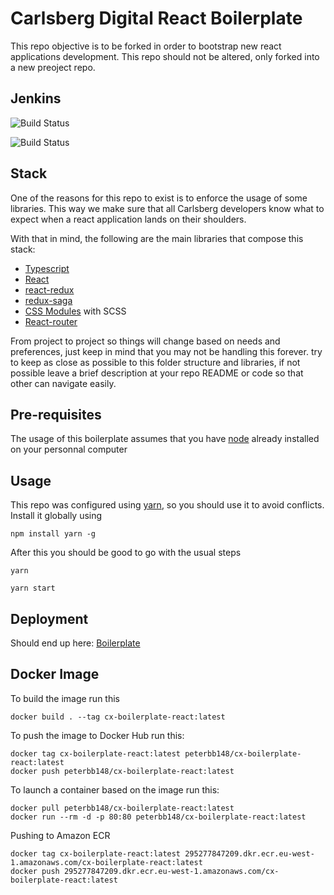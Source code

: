 # Carlsberg Digital React Boilerplate

This repo objective is to be forked in order to bootstrap new react applications development. This repo should not be altered, only forked into a new preoject repo.

## Jenkins
![Build Status](https://cxproject-dev-jenkins.cpaasnet.com/buildStatus/icon?job=cx-notification-services%2Fdevelop)

![Build Status](https://cxproject-dev-jenkins.cpaasnet.com/buildStatus/icon?job=cx-notification-services%2Fdevelop)


## Stack

One of the reasons for this repo to exist is to enforce the usage of some libraries. This way we make sure that all Carlsberg developers know what to expect when a react application lands on their shoulders.

With that in mind, the following are the main libraries that compose this stack:

- [Typescript](https://www.typescriptlang.org/)
- [React](https://reactjs.org/)
- [react-redux](https://react-redux.js.org/)
- [redux-saga](https://redux-saga.js.org/)
- [CSS Modules](https://github.com/css-modules/css-modules) with SCSS
- [React-router](https://reacttraining.com/react-router/web/)

From project to project so things will change based on needs and preferences, just keep in mind that you may not be handling this forever. try to keep as close as possible to this folder structure and libraries, if not possible leave a brief description at your repo README or code so that other can navigate easily.

## Pre-requisites

The usage of this boilerplate assumes that you have [node](https://nodejs.org) already installed on your personnal computer

## Usage

This repo was configured using [yarn](https://yarnpkg.com), so you should use it to avoid conflicts.
Install it globally using 

```console
npm install yarn -g
```

After this you should be good to go with the usual steps

```console
yarn

yarn start
```
## Deployment

Should end up here: [Boilerplate](https://s3-cx-boilerplate-react-github-actions.s3-eu-west-1.amazonaws.com/index.html)

## Docker Image

To build the image run this
```
docker build . --tag cx-boilerplate-react:latest
```
To push the image to Docker Hub run this:
```
docker tag cx-boilerplate-react:latest peterbb148/cx-boilerplate-react:latest
docker push peterbb148/cx-boilerplate-react:latest
```
To launch a container based on the image run this:
```
docker pull peterbb148/cx-boilerplate-react:latest
docker run --rm -d -p 80:80 peterbb148/cx-boilerplate-react:latest
```
Pushing to Amazon ECR
```
docker tag cx-boilerplate-react:latest 295277847209.dkr.ecr.eu-west-1.amazonaws.com/cx-boilerplate-react:latest
docker push 295277847209.dkr.ecr.eu-west-1.amazonaws.com/cx-boilerplate-react:latest
```
